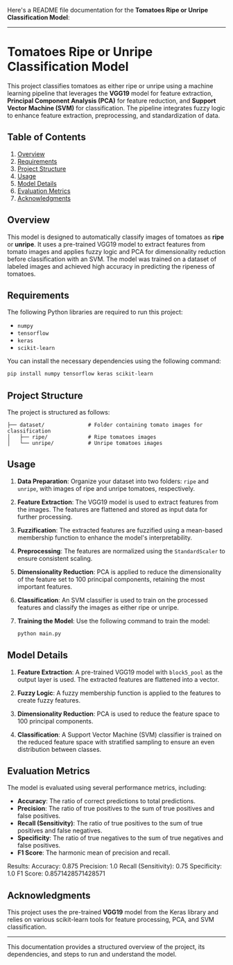 Here's a README file documentation for the **Tomatoes Ripe or Unripe Classification Model**:

---

# Tomatoes Ripe or Unripe Classification Model

This project classifies tomatoes as either ripe or unripe using a machine learning pipeline that leverages the **VGG19** model for feature extraction, **Principal Component Analysis (PCA)** for feature reduction, and **Support Vector Machine (SVM)** for classification. The pipeline integrates fuzzy logic to enhance feature extraction, preprocessing, and standardization of data.

## Table of Contents
1. [Overview](#overview)
2. [Requirements](#requirements)
3. [Project Structure](#project-structure)
4. [Usage](#usage)
5. [Model Details](#model-details)
6. [Evaluation Metrics](#evaluation-metrics)
7. [Acknowledgments](#acknowledgments)

## Overview
This model is designed to automatically classify images of tomatoes as **ripe** or **unripe**. It uses a pre-trained VGG19 model to extract features from tomato images and applies fuzzy logic and PCA for dimensionality reduction before classification with an SVM. The model was trained on a dataset of labeled images and achieved high accuracy in predicting the ripeness of tomatoes.

## Requirements
The following Python libraries are required to run this project:
- `numpy`
- `tensorflow`
- `keras`
- `scikit-learn`

You can install the necessary dependencies using the following command:
```bash
pip install numpy tensorflow keras scikit-learn
```

## Project Structure
The project is structured as follows:
```
├── dataset/              # Folder containing tomato images for classification
│   ├── ripe/             # Ripe tomatoes images
│   └── unripe/           # Unripe tomatoes images
```

## Usage
1. **Data Preparation**: Organize your dataset into two folders: `ripe` and `unripe`, with images of ripe and unripe tomatoes, respectively.

2. **Feature Extraction**: The VGG19 model is used to extract features from the images. The features are flattened and stored as input data for further processing.

3. **Fuzzification**: The extracted features are fuzzified using a mean-based membership function to enhance the model's interpretability.

4. **Preprocessing**: The features are normalized using the `StandardScaler` to ensure consistent scaling.

5. **Dimensionality Reduction**: PCA is applied to reduce the dimensionality of the feature set to 100 principal components, retaining the most important features.

6. **Classification**: An SVM classifier is used to train on the processed features and classify the images as either ripe or unripe.

7. **Training the Model**: Use the following command to train the model:
   ```bash
   python main.py
   ```

## Model Details
1. **Feature Extraction**: A pre-trained VGG19 model with `block5_pool` as the output layer is used. The extracted features are flattened into a vector.

2. **Fuzzy Logic**: A fuzzy membership function is applied to the features to create fuzzy features.

3. **Dimensionality Reduction**: PCA is used to reduce the feature space to 100 principal components.

4. **Classification**: A Support Vector Machine (SVM) classifier is trained on the reduced feature space with stratified sampling to ensure an even distribution between classes.

## Evaluation Metrics
The model is evaluated using several performance metrics, including:
- **Accuracy**: The ratio of correct predictions to total predictions.
- **Precision**: The ratio of true positives to the sum of true positives and false positives.
- **Recall (Sensitivity)**: The ratio of true positives to the sum of true positives and false negatives.
- **Specificity**: The ratio of true negatives to the sum of true negatives and false positives.
- **F1 Score**: The harmonic mean of precision and recall.

Results:
Accuracy: 0.875
Precision: 1.0
Recall (Sensitivity): 0.75
Specificity: 1.0
F1 Score: 0.8571428571428571

## Acknowledgments
This project uses the pre-trained **VGG19** model from the Keras library and relies on various scikit-learn tools for feature processing, PCA, and SVM classification.

--- 

This documentation provides a structured overview of the project, its dependencies, and steps to run and understand the model.
